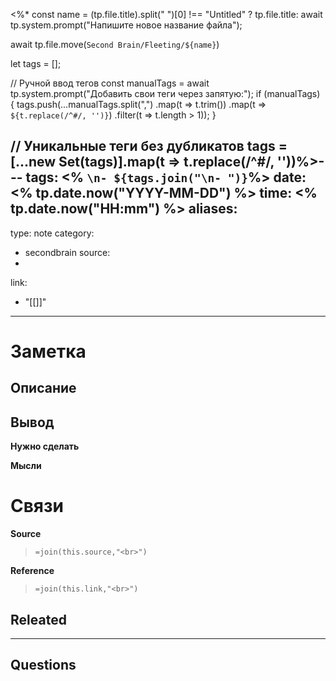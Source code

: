 <%*
const name = (tp.file.title).split(" ")[0] !== "Untitled" ? tp.file.title: await tp.system.prompt("Напишите новое название файла");

await tp.file.move(`Second Brain/Fleeting/${name}`)

let tags = [];


// Ручной ввод тегов
const manualTags = await tp.system.prompt("Добавить свои теги через запятую:");
if (manualTags) {
    tags.push(...manualTags.split(",")
        .map(t => t.trim())
        .map(t => `${t.replace(/^#/, '')}`) 
        .filter(t => t.length > 1));
}


// Уникальные теги без дубликатов
tags = [...new Set(tags)].map(t => t.replace(/^#/, ''))%>---
tags: <% `\n- ${tags.join("\n- ")}`%>
date: <% tp.date.now("YYYY-MM-DD") %>
time: <% tp.date.now("HH:mm") %>
aliases: 
-
type: note
category: 
- secondbrain
source: 
-
link: 
- "[[]]"
---
# Заметка

**Описание**
- 

**Вывод**
- 


**Нужно сделать**


**Мысли**


# Связи

**Source**
>`=join(this.source,"<br>")`

**Reference**
>`=join(this.link,"<br>")`


**Releated**
-

---

**Questions**
-